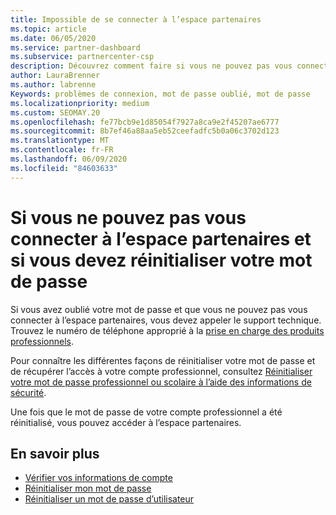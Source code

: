 ```yaml
---
title: Impossible de se connecter à l’espace partenaires
ms.topic: article
ms.date: 06/05/2020
ms.service: partner-dashboard
ms.subservice: partnercenter-csp
description: Découvrez comment faire si vous ne pouvez pas vous connecter à l’espace partenaires-contient des informations sur la réinitialisation du mot de passe du compte professionnel ou du mot de passe du compte scolaire si vous l’avez oublié.
author: LauraBrenner
ms.author: labrenne
Keywords: problèmes de connexion, mot de passe oublié, mot de passe
ms.localizationpriority: medium
ms.custom: SEOMAY.20
ms.openlocfilehash: fe77bcb9e1d85054f7927a8ca9e2f45207ae6777
ms.sourcegitcommit: 8b7ef46a88aa5eb52ceefadfc5b0a06c3702d123
ms.translationtype: MT
ms.contentlocale: fr-FR
ms.lasthandoff: 06/09/2020
ms.locfileid: "84603633"
---
```

# <a name="if-you-cant-sign-into-partner-center-and-need-to-reset-your-password"></a>Si vous ne pouvez pas vous connecter à l’espace partenaires et si vous devez réinitialiser votre mot de passe

Si vous avez oublié votre mot de passe et que vous ne pouvez pas vous connecter à l’espace partenaires, vous devez appeler le support technique. Trouvez le numéro de téléphone approprié à la [prise en charge des produits professionnels](https://docs.microsoft.com/microsoft-365/admin/contact-support-for-business-products?view=o365-worldwide&tabs=phone#ID0EAADAAA=Phone_support_). 

Pour connaître les différentes façons de réinitialiser votre mot de passe et de récupérer l’accès à votre compte professionnel, consultez [Réinitialiser votre mot de passe professionnel ou scolaire à l’aide des informations de sécurité](https://docs.microsoft.com/azure/active-directory/user-help/active-directory-passwords-update-your-own-password#how-to-change-your-password).

Une fois que le mot de passe de votre compte professionnel a été réinitialisé, vous pouvez accéder à l’espace partenaires. 

## <a name="see-more"></a>En savoir plus

- [Vérifier vos informations de compte](verification-responses.md)
- [Réinitialiser mon mot de passe](reset-my-pasword.md)
- [Réinitialiser un mot de passe d’utilisateur](reset-a-user-password.md)

